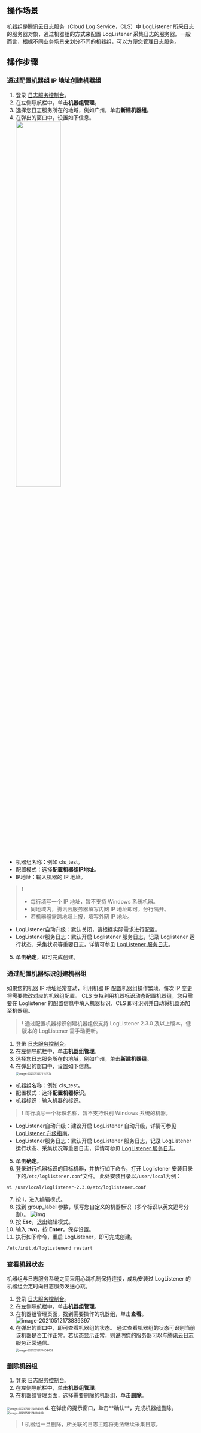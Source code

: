 ## 操作场景

机器组是腾讯云日志服务（Cloud Log Service，CLS）中 LogListener 所采日志的服务器对象，通过机器组的方式来配置 LogListener 采集日志的服务器。一般而言，根据不同业务场景来划分不同的机器组，可以方便您管理日志服务。

## 操作步骤

### 通过配置机器组 IP 地址创建机器组

1. 登录 [日志服务控制台](https://console.cloud.tencent.com/cls)。
2. 在左侧导航栏中，单击**机器组管理**。
3. 选择您日志服务所在的地域，例如广州，单击**新建机器组**。
4. 在弹出的窗口中，设置如下信息。
</br><img src="https://main.qcloudimg.com/raw/8ec09ec9660ee1b2504a303ae475659b.png" style="width: 50%;" />
 - 机器组名称：例如 cls_test。
 - 配置模式：选择**配置机器组IP地址**。
 - IP地址：输入机器的 IP 地址。
>! 
> - 每行填写一个 IP 地址，暂不支持 Windows 系统机器。
> - 同地域内，腾讯云服务器填写内网 IP 地址即可，分行隔开。
> - 若机器组需跨地域上报，填写外网 IP 地址。
> 
 - LogListener自动升级：默认关闭，请根据实际需求进行配置。
 - LogListener服务日志：默认开启 Loglistener 服务日志，记录 Loglistener 运行状态、采集状况等重要日志，详情可参见 [LogListener 服务日志](https://cloud.tencent.com/document/product/614/55281)。
5. 单击**确定**，即可完成创建。

### 通过配置机器标识创建机器组

如果您的机器 IP 地址经常变动，利用机器 IP 配置机器组操作繁琐，每次 IP 变更将需要修改对应的机器组配置。
CLS 支持利用机器标识动态配置机器组，您只需要在 Loglistener 的配置信息中填入机器标识，CLS 即可识别并自动将机器添加至机器组。
>! 通过配置机器标识创建机器组仅支持 LogListener 2.3.0 及以上版本，低版本的 LogListener 需手动更新。
> 
1. 登录 [日志服务控制台](https://console.cloud.tencent.com/cls)。
2. 在左侧导航栏中，单击**机器组管理**。
3. 选择您日志服务所在的地域，例如广州，单击**新建机器组**。
4. 在弹出的窗口中，设置如下信息。
</br><img src="https://main.qcloudimg.com/raw/ced67ff0c2f9d5ae684660a4e19de537.png" alt="image-20210512172151574" style="zoom:50%;" />
 - 机器组名称：例如 cls_test。
 - 配置模式：选择**配置机器标识**。
 - 机器标识：输入机器的标识。
>! 每行填写一个标识名称，暂不支持识别 Windows 系统的机器。
>
 - LogListener自动升级：建议开启 LogListener 自动升级，详情可参见 [LogListener 升级指南](https://cloud.tencent.com/document/product/614/55468)。
 - LogListener服务日志：默认开启 LogListener 服务日志，记录 LogListener 运行状态、采集状况等重要日志，详情可参见 [LogListener 服务日志](https://cloud.tencent.com/document/product/614/55281)。
5. 单击**确定**。
6. 登录进行机器标识的目标机器，并执行如下命令，打开 Loglistener 安装目录下的`/etc/loglistener.conf`文件。
此处安装目录以`/user/local`为例：
```plaintext
vi /usr/local/loglistener-2.3.0/etc/loglistener.conf
```
7. 按 **i**，进入编辑模式。
8. 找到 group_label 参数，填写您自定义的机器标识（多个标识以英文逗号分割）。
![img](https://main.qcloudimg.com/raw/1d17d38a70cdfbfb963a60fbec3b0c1b.png)
9. 按 **Esc**，退出编辑模式。
10. 输入 **:wq**，按 **Enter**，保存设置。
11. 执行如下命令，重启 LogListener，即可完成创建。
```plaintext
/etc/init.d/loglistenerd restart
```


### 查看机器状态

机器组与日志服务系统之间采用心跳机制保持连接，成功安装过 LogListener 的机器组会定时向日志服务发送心跳。

1. 登录 [日志服务控制台](https://console.cloud.tencent.com/cls)。
2. 在左侧导航栏中，单击**机器组管理**。
3. 在机器组管理页面，找到需要操作的机器组，单击**查看**。
![image-20210512173839397](https://main.qcloudimg.com/raw/ef5cf11ae8bbc9bb75fc21bf6348b847.png)
2. 在弹出的窗口中，即可查看机器组的状态。
通过查看机器组的状态可识别当前该机器是否工作正常。若状态显示正常，则说明您的服务器可以与腾讯云日志服务正常通信。
</br><img src="https://main.qcloudimg.com/raw/a1c6fb219d987cb6043ac51b6dc72e87.png" alt="image-20210512174009409" style="zoom:50%;" />


### 删除机器组

1. 登录 [日志服务控制台](https://console.cloud.tencent.com/cls)。
2. 在左侧导航栏中，单击**机器组管理**。
3. 在机器组管理页面，选择需要删除的机器组，单击**删除**。
<img src="https://main.qcloudimg.com/raw/062dfa273d8dd2991929c4f2d42041a8.png" alt="image-20210512174639165" style="zoom:50%;" />
4. 在弹出的提示窗口，单击**确认**，完成机器组删除。
</br><img src="https://main.qcloudimg.com/raw/8f05a7b781663aabb320be625ac053ae.png" alt="image-20210512174816939" style="zoom:50%;" />

>! 机器组一旦删除，所关联的日志主题将无法继续采集日志。
